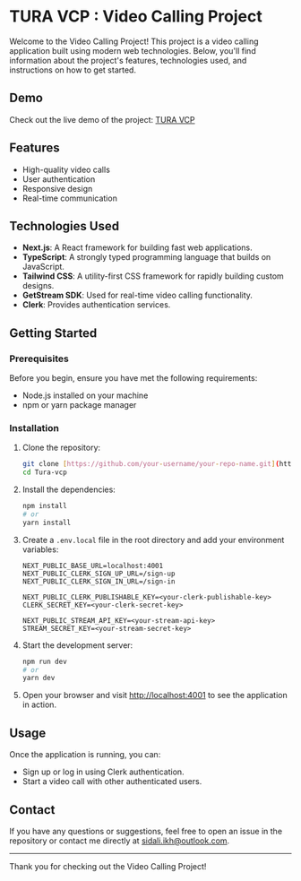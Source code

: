 # TURA VCP : Video Calling Project

Welcome to the Video Calling Project! This project is a video calling application built using modern web technologies. Below, you'll find information about the project's features, technologies used, and instructions on how to get started.

## Demo

Check out the live demo of the project: [TURA VCP](https://tura-vcp.vercel.app/)

## Features

- High-quality video calls
- User authentication
- Responsive design
- Real-time communication

## Technologies Used

- **Next.js**: A React framework for building fast web applications.
- **TypeScript**: A strongly typed programming language that builds on JavaScript.
- **Tailwind CSS**: A utility-first CSS framework for rapidly building custom designs.
- **GetStream SDK**: Used for real-time video calling functionality.
- **Clerk**: Provides authentication services.

## Getting Started

### Prerequisites

Before you begin, ensure you have met the following requirements:

- Node.js installed on your machine
- npm or yarn package manager

### Installation

1. Clone the repository:

    ```bash
    git clone [https://github.com/your-username/your-repo-name.git](https://github.com/itshakim213/Tura-vcp.git)
    cd Tura-vcp
    ```

2. Install the dependencies:

    ```bash
    npm install
    # or
    yarn install
    ```

3. Create a `.env.local` file in the root directory and add your environment variables:

    ```env
    NEXT_PUBLIC_BASE_URL=localhost:4001
    NEXT_PUBLIC_CLERK_SIGN_UP_URL=/sign-up
    NEXT_PUBLIC_CLERK_SIGN_IN_URL=/sign-in
    
    NEXT_PUBLIC_CLERK_PUBLISHABLE_KEY=<your-clerk-publishable-key>
    CLERK_SECRET_KEY=<your-clerk-secret-key>
    
    NEXT_PUBLIC_STREAM_API_KEY=<your-stream-api-key>
    STREAM_SECRET_KEY=<your-stream-secret-key>
    ```

4. Start the development server:

    ```bash
    npm run dev
    # or
    yarn dev
    ```

5. Open your browser and visit [http://localhost:4001](http://localhost:4001) to see the application in action.

## Usage

Once the application is running, you can:

- Sign up or log in using Clerk authentication.
- Start a video call with other authenticated users.


## Contact

If you have any questions or suggestions, feel free to open an issue in the repository or contact me directly at sidali.ikh@outlook.com.

---

Thank you for checking out the Video Calling Project!
